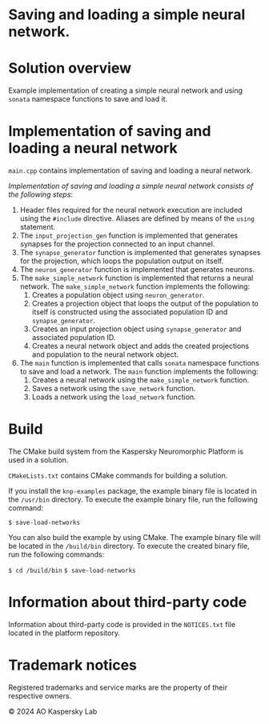 Saving and loading a simple neural network. 
==============


# Solution overview

Example implementation of creating a simple neural network and using `sonata` namespace functions to save and load it.


# Implementation of saving and loading a neural network

`main.cpp` contains implementation of saving and loading a neural network.

_Implementation of saving and loading a simple neural network consists of the following steps_:

1.  Header files required for the neural network execution are included using the `#include` directive. Aliases are defined by means of the `using` statement.
2.  The `input_projection_gen` function is implemented that generates synapses for the projection connected to an input channel.
3.  The `synapse_generator` function is implemented that generates synapses for the projection, which loops the population output on itself.
4.  The `neuron_generator` function is implemented that generates neurons.
5.  The `make_simple_network` function is implemented that returns a neural network.
    The `make_simple_network` function implements the following:
    1.  Creates a population object using `neuron_generator`.
    2.  Creates a projection object that loops the output of the population to itself is constructed using the associated population ID and `synapse_generator`.
    3.  Creates an input projection object using `synapse_generator` and associated population ID.
    4.  Creates a neural network object and adds the created projections and population to the neural network object.
6.  The `main` function is implemented that calls `sonata` namespace functions to save and load a network.
    The `main` function implements the following:
    1.  Creates a neural network using the `make_simple_network` function.
    2.  Saves a network using the `save_network` function.
    3.  Loads a network using the `load_network` function.


# Build

The CMake build system from the Kaspersky Neuromorphic Platform is used in a solution.

`CMakeLists.txt` contains CMake commands for building a solution.

If you install the `knp-examples` package, the example binary file is located in the `/usr/bin` directory. To execute the example binary file, run the following command:

`$ save-load-networks`

You can also build the example by using CMake. The example binary file will be located in the `/build/bin` directory. To execute the created binary file, run the following commands:

`$ cd /build/bin`
`$ save-load-networks`


# Information about third-party code

Information about third-party code is provided in the `NOTICES.txt` file located in the platform repository.


# Trademark notices

Registered trademarks and service marks are the property of their respective owners.

© 2024 AO Kaspersky Lab